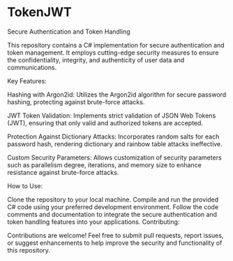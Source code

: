 # TokenJWT
Secure Authentication and Token Handling

This repository contains a C# implementation for secure authentication and token management. It employs cutting-edge security measures to ensure the confidentiality, integrity, and authenticity of user data and communications.

Key Features:

Hashing with Argon2id: Utilizes the Argon2id algorithm for secure password hashing, protecting against brute-force attacks.

JWT Token Validation: Implements strict validation of JSON Web Tokens (JWT), ensuring that only valid and authorized tokens are accepted.

Protection Against Dictionary Attacks: Incorporates random salts for each password hash, rendering dictionary and rainbow table attacks ineffective.

Custom Security Parameters: Allows customization of security parameters such as parallelism degree, iterations, and memory size to enhance resistance against brute-force attacks.

How to Use:

Clone the repository to your local machine.
Compile and run the provided C# code using your preferred development environment.
Follow the code comments and documentation to integrate the secure authentication and token handling features into your applications.
Contributing:

Contributions are welcome! Feel free to submit pull requests, report issues, or suggest enhancements to help improve the security and functionality of this repository.
